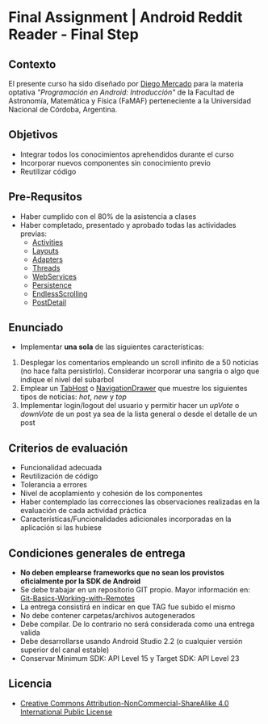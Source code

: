 # Final Assignment | Android Reddit Reader - Final Step

## Contexto

El presente curso ha sido diseñado por [Diego Mercado](https://github.com/mercadodiego) para la materia optativa _"Programación en Android: Introducción"_ de la Facultad de Astronomía, Matemática y Física (FaMAF) perteneciente a la Universidad Nacional de Córdoba, Argentina. 

## Objetivos

* Integrar todos los conocimientos aprehendidos durante el curso 
* Incorporar nuevos componentes sin conocimiento previo 
* Reutilizar código

## Pre-Requsitos

* Haber cumplido con el 80% de la asistencia a clases
* Haber completado, presentado y aprobado todas las actividades previas:
  * [Activities](https://github.com/mercadodiego/RedditReader/tree/activities_assignment)
  * [Layouts](https://github.com/mercadodiego/RedditReader/tree/layout_assignment)
  * [Adapters](https://github.com/mercadodiego/RedditReader/tree/adapters_assignment)
  * [Threads](https://github.com/mercadodiego/RedditReader/tree/threads_assignment)
  * [WebServices](https://github.com/mercadodiego/RedditReader/tree/webServices_assignment)
  * [Persistence](https://github.com/mercadodiego/RedditReader/tree/persistence_assignment)
  * [EndlessScrolling](https://github.com/mercadodiego/RedditReader/tree/endlessScrolling_assignment)
  * [PostDetail](https://github.com/mercadodiego/RedditReader/tree/post_detail_assignment)

## Enunciado 

* Implementar **una sola** de las siguientes características:
 1. Desplegar los comentarios empleando un scroll infinito de a 50 noticias (no hace falta persistirlo). Considerar incorporar una sangria o algo que indique el nivel del subarbol
 2. Emplear un [TabHost](https://developer.android.com/reference/android/widget/TabHost.html) o [NavigationDrawer](https://developer.android.com/training/implementing-navigation/nav-drawer.html?hl=es-419) que muestre los siguientes tipos de noticias: _hot_, _new_ y _top_
 3. Implementar login/logout del usuario y permitir hacer un _upVote_ o _downVote_ de un post ya sea de la lista general o desde el detalle de un post
 
## Criterios de evaluación 

* Funcionalidad adecuada
* Reutilización de código
* Tolerancia a errores
* Nivel de acoplamiento y cohesión de los componentes
* Haber contemplado las correcciones las observaciones realizadas en la evaluación de cada actividad práctica
* Características/Funcionalidades adicionales incorporadas en la aplicación si las hubiese

## Condiciones generales de entrega

* **No deben emplearse frameworks que no sean los provistos oficialmente por la SDK de Android**
* Se debe trabajar en un repositorio GIT propio. Mayor información en: [Git-Basics-Working-with-Remotes](https://git-scm.com/book/en/v2/Git-Basics-Working-with-Remotes)
* La entrega consistirá en indicar en que TAG fue subido el mismo 
* No debe contener carpetas/archivos autogenerados
* Debe compilar. De lo contrario no será considerada como una entrega valida
* Debe desarrollarse usando Android Studio 2.2 (o cualquier versión superior del canal estable)
* Conservar Minimum SDK: API Level 15 y Target SDK: API Level 23 

## Licencia

* [Creative Commons Attribution-NonCommercial-ShareAlike 4.0 International Public License](https://creativecommons.org/licenses/by-nc-sa/4.0/legalcode)


